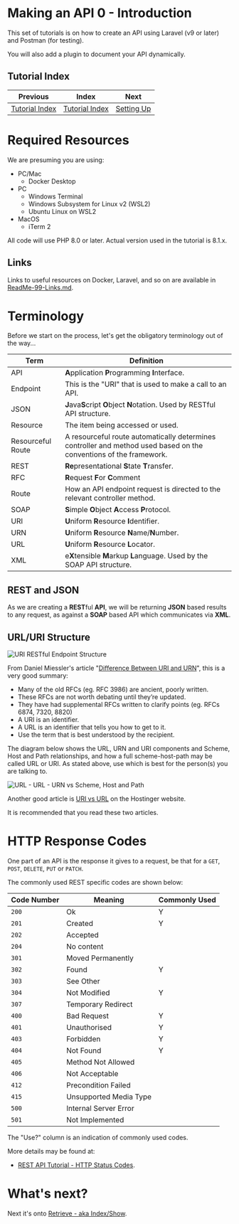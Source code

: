 # Making an API 0 - Introduction

This set of tutorials is on how to create an API using
Laravel (v9 or later) and Postman (for testing).

You will also add a plugin to document your API dynamically.

## Tutorial Index
|               Previous               |                Index                 |                 Next                  |
|:------------------------------------:|:------------------------------------:|:-------------------------------------:|
| [Tutorial Index](ReadMe-00-Index.md) | [Tutorial Index](ReadMe-00-Index.md) | [Setting Up](ReadMe-00-Setting-Up.md) |

# Required Resources

We are presuming you are using:

- PC/Mac
    - Docker Desktop
- PC
    - Windows Terminal
    - Windows Subsystem for Linux v2 (WSL2)
    - Ubuntu Linux on WSL2
- MacOS
    - iTerm 2

All code will use PHP 8.0 or later. Actual version used in
the tutorial is 8.1.x.

## Links

Links to useful resources on Docker, Laravel, and so on are available in [ReadMe-99-Links.md](ReadMe-99-Links.md).

# Terminology

Before we start on the process, let's get the obligatory terminology out of the way...

| Term              | Definition                                                                                                         |
|-------------------|--------------------------------------------------------------------------------------------------------------------|
| API               | **A**pplication **P**rogramming **I**nterface.                                                                     |
| Endpoint          | This is the "URI" that is used to make a call to an API.                                                           |
| JSON              | **J**ava**S**cript **O**bject **N**otation. Used by RESTful API structure.                                         |
| Resource          | The item being accessed or used.                                                                                   |
| Resourceful Route | A resourceful route automatically determines controller and method used based on the conventions of the framework. |
| REST              | **Re**presentational **S**tate **T**ransfer.                                                                       |
| RFC               | **R**equest **F**or **C**omment                                                                                    |
| Route             | How an API endpoint request is directed to the relevant controller method.                                         |
| SOAP              | **S**imple **O**bject **A**ccess **P**rotocol.                                                                     |
| URI               | **U**niform **R**esource **I**dentifier.                                                                           |
| URN               | **U**niform **R**esource **N**ame/**N**umber.                                                                      |
| URL               | **U**niform **R**esource **L**ocator.                                                                              |
| XML               | e**X**tensible **M**arkup **L**anguage. Used by the SOAP API structure.                                            |

## REST and JSON

As we are creating a **REST**ful **API**, we will be returning **JSON**
based results to any request, as against a **SOAP** based API which
communicates via **XML**.

## URL/URI Structure

![URI RESTful Endpoint Structure](./images/URI-RESTful-Endpoint.png)

From Daniel Miessler's article
"[Difference Between URI and URN](https://danielmiessler.com/study/difference-between-uri-url/)",
this is a very good summary:

- Many of the old RFCs (eg. RFC 3986) are ancient, poorly written.
- These RFCs are not worth debating until they’re updated.
- They have had supplemental RFCs written to clarify points
  (eg. RFCs 6874, 7320, 8820)
- A URI is an identifier.
- A URL is an identifier that tells you how to get to it.
- Use the term that is best understood by the recipient.

The diagram below shows the URL, URN and URI components and Scheme,
Host and Path relationships, and how a full
scheme-host-path may be called URL or URI. As stated above, use which
is best for the person(s) you are talking to.

![URL - URL - URN vs Scheme, Host and Path](images/URI-URN-URL-2.png)

Another good article is
[URI vs URL](https://www.hostinger.com/tutorials/uri-vs-url)
on the Hostinger website.

It is recommended that you read these two articles.

# HTTP Response Codes

One part of an API is the response it gives to a request, be that for a
`GET`, `POST`, `DELETE`, `PUT` or `PATCH`.

The commonly used REST specific codes are shown below:

| Code Number | Meaning                | Commonly Used |
| ----------- | ---------------------- |---------------|
| `200`       | Ok                     | Y             |
| `201`       | Created                | Y             |
| `202`       | Accepted               |               |
| `204`       | No content             |               |
| `301`       | Moved Permanently      |               |
| `302`       | Found                  | Y             |
| `303`       | See Other              |               |
| `304`       | Not Modified           | Y             |
| `307`       | Temporary Redirect     |               |
| `400`       | Bad Request            | Y             |
| `401`       | Unauthorised           | Y             |
| `403`       | Forbidden              | Y             |
| `404`       | Not Found              | Y             |
| `405`       | Method Not Allowed     |               |
| `406`       | Not Acceptable         |               |
| `412`       | Precondition Failed    |               |
| `415`       | Unsupported Media Type |               |
| `500`       | Internal Server Error  |               |
| `501`       | Not Implemented        |               |

The "Use?" column is an indication of commonly used codes.

More details may be found at:

- [REST API Tutorial - HTTP Status Codes](https://restfulapi.net/http-status-codes/).

# What's next?

Next it's onto [Retrieve - aka Index/Show](ReadMe-11-API-Index-and-Show.md).
